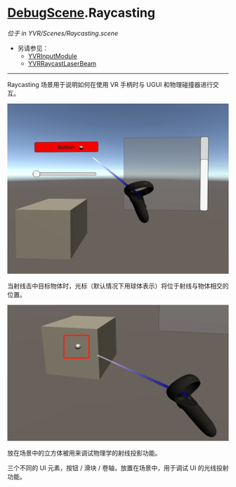 # [DebugScene](../DemoScenes.md).Raycasting

*位于 in YVR/Scenes/Raycasting.scene*

* 另请参见：
  * [YVRInputModule](xref:YVR.Core.YVRInputModule)
  * [YVRRaycastLaserBeam](xref:YVR.Core.YVRRaycastLaserBeam)

---

Raycasting 场景用于说明如何在使用 VR 手柄时与 UGUI 和物理碰撞器进行交互。

![RaycastingScene](Raycasting/2021-01-29-13-43-42.png)

当射线击中目标物体时，光标（默认情况下用球体表示）将位于射线与物体相交的位置。

![Cursor Pointing](Raycasting/2021-01-29-13-48-32.png)

放在场景中的立方体被用来调试物理学的射线投影功能。

三个不同的 UI 元素，按钮 / 滑块 / 卷轴，放置在场景中，用于调试 UI 的光线投射功能。
